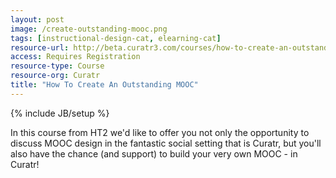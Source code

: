 ```yaml
---
layout: post
image: /create-outstanding-mooc.png
tags: [instructional-design-cat, elearning-cat]
resource-url: http://beta.curatr3.com/courses/how-to-create-an-outstanding-mooc/home
access: Requires Registration
resource-type: Course
resource-org: Curatr
title: "How To Create An Outstanding MOOC"
---
```

{% include JB/setup %}

In this course from HT2 we'd like to offer you not only the opportunity to discuss MOOC design in the fantastic social setting that is Curatr, but you'll also have the chance (and support) to build your very own MOOC - in Curatr!
